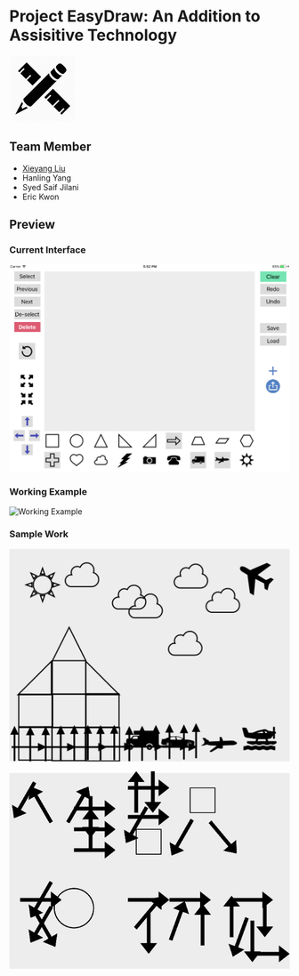 # Project EasyDraw: An Addition to Assisitive Technology

![App Icon](./preview/icon.png)

## Team Member
- [Xieyang Liu](http://lxieyang.github.io)
- Hanling Yang
- Syed Saif Jilani
- Eric Kwon

## Preview

### Current Interface
![Preview Image](./preview/preview.png)

### Working Example
![Working Example](./preview/gif1.gif)

### Sample Work
![Sample Work](./preview/pic1.jpg)

![Sample Work](./preview/pic2.jpg)
